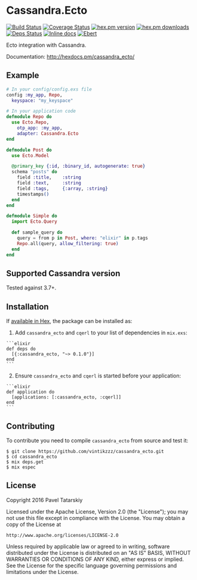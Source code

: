 # Cassandra.Ecto

[![Build Status](https://secure.travis-ci.org/vintikzzz/cassandra_ecto.svg?branch=master "Build Status")](http://travis-ci.org/vintikzzz/cassandra_ecto) [![Coverage Status](https://coveralls.io/repos/vintikzzz/cassandra_ecto/badge.svg?branch=master)](https://coveralls.io/r/vintikzzz/cassandra_ecto?branch=master) [![hex.pm version](https://img.shields.io/hexpm/v/cassandra_ecto.svg)](https://hex.pm/packages/ccassandra_ecto) [![hex.pm downloads](https://img.shields.io/hexpm/dt/cassandra_ecto.svg)](https://hex.pm/packages/ccassandra_ecto) [![Deps Status](https://beta.hexfaktor.org/badge/all/github/vintikzzz/cassandra_ecto.svg)](https://beta.hexfaktor.org/github/vintikzzz/cassandra_ecto)
[![Inline docs](http://inch-ci.org/github/vintikzzz/cassandra_ecto.svg?branch=master&style=flat)](http://inch-ci.org/github/vintikzzz/cassandra_ecto)
[![Ebert](https://ebertapp.io/github/vintikzzz/cassandra_ecto.svg)](https://ebertapp.io/github/vintikzzz/cassandra_ecto)

Ecto integration with Cassandra.

Documentation: http://hexdocs.pm/cassandra_ecto/

## Example

```elixir
# In your config/config.exs file
config :my_app, Repo,
  keyspace: "my_keyspace"

# In your application code
defmodule Repo do
  use Ecto.Repo,
    otp_app: :my_app,
    adapter: Cassandra.Ecto
end

defmodule Post do
  use Ecto.Model

  @primary_key {:id, :binary_id, autogenerate: true}
  schema "posts" do
    field :title,    :string
    field :text,     :string
    field :tags,     {:array, :string}
    timestamps()
  end
end

defmodule Simple do
  import Ecto.Query

  def sample_query do
    query = from p in Post, where: "elixir" in p.tags
    Repo.all(query, allow_filtering: true)
  end
end
```

## Supported Cassandra version

Tested against 3.7+.

## Installation

If [available in Hex](https://hex.pm/docs/publish), the package can be installed as:

  1. Add `cassandra_ecto` and `cqerl` to your list of dependencies in `mix.exs`:

    ```elixir
    def deps do
      [{:cassandra_ecto, "~> 0.1.0"}]
    end
    ```

  2. Ensure `cassandra_ecto` and `cqerl` is started before your application:

    ```elixir
    def application do
      [applications: [:cassandra_ecto, :cqerl]]
    end
    ```

## Contributing

To contribute you need to compile `cassandra_ecto` from source and test it:

```
$ git clone https://github.com/vintikzzz/cassandra_ecto.git
$ cd cassandra_ecto
$ mix deps.get
$ mix espec
```

## License

Copyright 2016 Pavel Tatarskiy

Licensed under the Apache License, Version 2.0 (the "License");
you may not use this file except in compliance with the License.
You may obtain a copy of the License at

    http://www.apache.org/licenses/LICENSE-2.0

Unless required by applicable law or agreed to in writing, software
distributed under the License is distributed on an "AS IS" BASIS,
WITHOUT WARRANTIES OR CONDITIONS OF ANY KIND, either express or implied.
See the License for the specific language governing permissions and
limitations under the License.
